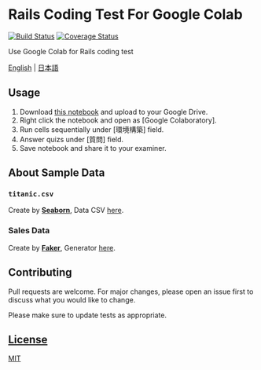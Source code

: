 # Rails Coding Test For Google Colab
[![Build Status](https://travis-ci.org/jerrywdlee/coding-test-rails.svg?branch=master)](https://travis-ci.org/jerrywdlee/coding-test-rails)
[![Coverage Status](https://coveralls.io/repos/github/jerrywdlee/coding-test-rails/badge.svg?branch=master)](https://coveralls.io/github/jerrywdlee/coding-test-rails?branch=master)
<!-- [![Known Vulnerabilities](https://snyk.io//test/github/jerrywdlee/coding-test-rails/badge.svg?targetFile=Gemfile.lock)](https://snyk.io//test/github/jerrywdlee/coding-test-rails?targetFile=Gemfile.lock) -->

Use Google Colab for Rails coding test

[English](./README.md) | [日本語](https://qiita.com/jerrywdlee/items/a3000990c50933e66871)

## Usage
1. Download [this notebook](./vendor/notebooks/Rails_for_Colab_[ja].ipynb) and upload to your Google Drive.
2. Right click the notebook and open as [Google Colaboratory].
3. Run cells sequentially under [環境構築] field.
4. Answer quizs under [質問] field.
5. Save notebook and share it to your examiner.

## About Sample Data

### `titanic.csv`
Create by **[Seaborn](https://seaborn.pydata.org/)**, Data CSV [here](https://github.com/mwaskom/seaborn-data/blob/master/titanic.csv).

### Sales Data
Create by **[Faker](https://github.com/joke2k/faker)**, Generator [here](./vendor/python/faker.py).

## Contributing
Pull requests are welcome. For major changes, please open an issue first to discuss what you would like to change.

Please make sure to update tests as appropriate.

## [License](./LICENSE)
[MIT](https://opensource.org/licenses/MIT)
